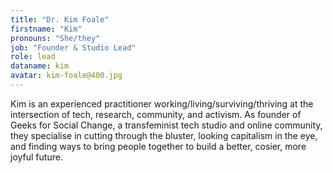 ```yaml
---
title: "Dr. Kim Foale"
firstname: "Kim"
pronouns: "She/they"
job: "Founder & Studio Lead"
role: lead
dataname: kim
avatar: kim-foale@400.jpg
---
```


Kim is an experienced practitioner working/living/surviving/thriving at the intersection of tech, research, community, and activism. As founder of Geeks for Social Change, a transfeminist tech studio and online community, they specialise in cutting through the bluster, looking capitalism in the eye, and finding ways to bring people together to build a better, cosier, more joyful future.
